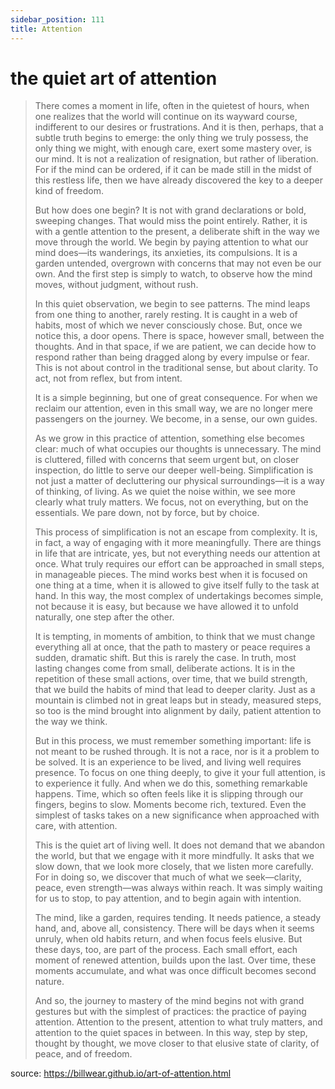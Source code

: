 ```yaml
---
sidebar_position: 111
title: Attention
---
```


# the quiet art of attention
>There comes a moment in life, often in the quietest of hours, when one realizes that the world will continue on its wayward course, indifferent to our desires or frustrations. And it is then, perhaps, that a subtle truth begins to emerge: the only thing we truly possess, the only thing we might, with enough care, exert some mastery over, is our mind. It is not a realization of resignation, but rather of liberation. For if the mind can be ordered, if it can be made still in the midst of this restless life, then we have already discovered the key to a deeper kind of freedom.
>
>But how does one begin? It is not with grand declarations or bold, sweeping changes. That would miss the point entirely. Rather, it is with a gentle attention to the present, a deliberate shift in the way we move through the world. We begin by paying attention to what our mind does—its wanderings, its anxieties, its compulsions. It is a garden untended, overgrown with concerns that may not even be our own. And the first step is simply to watch, to observe how the mind moves, without judgment, without rush.
>
>In this quiet observation, we begin to see patterns. The mind leaps from one thing to another, rarely resting. It is caught in a web of habits, most of which we never consciously chose. But, once we notice this, a door opens. There is space, however small, between the thoughts. And in that space, if we are patient, we can decide how to respond rather than being dragged along by every impulse or fear. This is not about control in the traditional sense, but about clarity. To act, not from reflex, but from intent.
>
>It is a simple beginning, but one of great consequence. For when we reclaim our attention, even in this small way, we are no longer mere passengers on the journey. We become, in a sense, our own guides.
>
>As we grow in this practice of attention, something else becomes clear: much of what occupies our thoughts is unnecessary. The mind is cluttered, filled with concerns that seem urgent but, on closer inspection, do little to serve our deeper well-being. Simplification is not just a matter of decluttering our physical surroundings—it is a way of thinking, of living. As we quiet the noise within, we see more clearly what truly matters. We focus, not on everything, but on the essentials. We pare down, not by force, but by choice.
>
>This process of simplification is not an escape from complexity. It is, in fact, a way of engaging with it more meaningfully. There are things in life that are intricate, yes, but not everything needs our attention at once. What truly requires our effort can be approached in small steps, in manageable pieces. The mind works best when it is focused on one thing at a time, when it is allowed to give itself fully to the task at hand. In this way, the most complex of undertakings becomes simple, not because it is easy, but because we have allowed it to unfold naturally, one step after the other.
>
>It is tempting, in moments of ambition, to think that we must change everything all at once, that the path to mastery or peace requires a sudden, dramatic shift. But this is rarely the case. In truth, most lasting changes come from small, deliberate actions. It is in the repetition of these small actions, over time, that we build strength, that we build the habits of mind that lead to deeper clarity. Just as a mountain is climbed not in great leaps but in steady, measured steps, so too is the mind brought into alignment by daily, patient attention to the way we think.
>
>But in this process, we must remember something important: life is not meant to be rushed through. It is not a race, nor is it a problem to be solved. It is an experience to be lived, and living well requires presence. To focus on one thing deeply, to give it your full attention, is to experience it fully. And when we do this, something remarkable happens. Time, which so often feels like it is slipping through our fingers, begins to slow. Moments become rich, textured. Even the simplest of tasks takes on a new significance when approached with care, with attention.
>
>This is the quiet art of living well. It does not demand that we abandon the world, but that we engage with it more mindfully. It asks that we slow down, that we look more closely, that we listen more carefully. For in doing so, we discover that much of what we seek—clarity, peace, even strength—was always within reach. It was simply waiting for us to stop, to pay attention, and to begin again with intention.
>
>The mind, like a garden, requires tending. It needs patience, a steady hand, and, above all, consistency. There will be days when it seems unruly, when old habits return, and when focus feels elusive. But these days, too, are part of the process. Each small effort, each moment of renewed attention, builds upon the last. Over time, these moments accumulate, and what was once difficult becomes second nature.
>
>And so, the journey to mastery of the mind begins not with grand gestures but with the simplest of practices: the practice of paying attention. Attention to the present, attention to what truly matters, and attention to the quiet spaces in between. In this way, step by step, thought by thought, we move closer to that elusive state of clarity, of peace, and of freedom.

source: https://billwear.github.io/art-of-attention.html